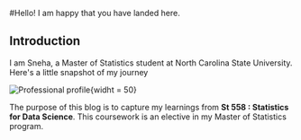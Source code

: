 #Hello! I am happy that you have landed here. 

## Introduction

I am Sneha, a Master of Statistics student at North Carolina State University. Here's a little snapshot of my journey 


![Professional profile](https://user-images.githubusercontent.com/29751013/187822707-c428c8b1-e5a4-435e-94d4-11e163e1cc13.png){widht = 50}

The purpose of this blog is to capture my learnings from **St 558 : Statistics for Data Science**. This coursework is an elective in my Master of Statistics program.
